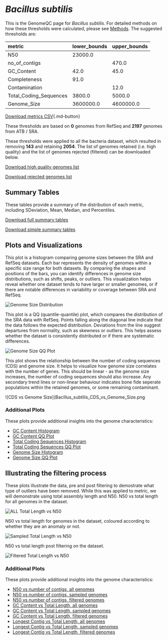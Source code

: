 # *Bacillus subtilis*

This is the GenomeQC page for *Bacillus subtilis*. For detailed methods on how these thresholds were calculated, please see [Methods](../../methods.md).
The suggested thresholds are: 

| metric                 | lower_bounds   | upper_bounds   |
|:-----------------------|:---------------|:---------------|
| N50                    | 23000.0        |                |
| no_of_contigs          |                | 470.0          |
| GC_Content             | 42.0           | 45.0           |
| Completeness           | 91.0           |                |
| Contamination          |                | 12.0           |
| Total_Coding_Sequences | 3800.0         | 5000.0         |
| Genome_Size            | 3600000.0      | 4600000.0      |

[Download metrics CSV](Bacillus_subtilis_metrics.csv){.md-button}


These thresholds are based on **0** genomes from RefSeq and **2197** genomes from ATB / SRA.

These thresholds were applied to all the bacteria dataset, which resulted in removing **143** and retaining **2054**.
The list of genomes retained (i.e. high quality) and the list of genomes rejected (filtered) can be downloaded below. 

[Download high quality genomes list](Bacillus_subtilis_high_quality_genomes.csv.xz)


[Download rejected genomes list](Bacillus_subtilis_filtered_out_genomes.csv.xz)



## Summary Tables
These tables provide a summary of the distribution of each metric, including SDeviation, Mean, Median, and Percentiles.

[Download full summary tables](summary.csv)

[Download simple summary tables](selected_summary.csv)

## Plots and Visualizations

This plot is a histogram comparing genome sizes between the SRA and RefSeq datasets. Each bar represents the density of genomes within a specific size range for both datasets. By comparing the shapes and positions of the bars, you can identify differences in genome size distributions, such as shifts, peaks, or outliers. This visualization helps reveal whether one dataset tends to have larger or smaller genomes, or if there are notable differences in variability or coverage between SRA and RefSeq.

![Genome Size Distribution](Genome_Size_refseq_histogram_kde.png)

This plot is a QQ (quantile-quantile) plot, which compares the distribution of the SRA data with RefSeq. Points falling along the diagonal line indicate that the data follows the expected distribution. Deviations from the line suggest departures from normality, such as skewness or outliers. This helps assess whether the dataset is consistently distributed or if there are systematic differences.

![Genome Size QQ Plot](Genome_Size_refseq_qqplot.png)

This plot shows the relationship between the number of coding sequences (CDS) and genome size. It helps to visualize how genome size correlates with the number of genes. This should be linear - as the genome size increases, the number of coding sequences should also increase. Any secondary trend lines or non-linear behaviour indicates bone fide seperate populations within the retained genomes, or some remaining contaminant. 

![CDS vs Genome Size](Bacillus_subtilis_CDS_vs_Genome_Size.png

### Additional Plots

These plots provide additional insights into the genome characteristics:

- [GC Content Histogram](GC_Content_refseq_histogram_kde.png)
- [GC Content QQ Plot](GC_Content_refseq_qqplot.png)
- [Total Coding Sequences Histogram](Total_Coding_Sequences_refseq_histogram_kde.png)
- [Total Coding Sequences QQ Plot](Total_Coding_Sequences_refseq_qqplot.png)
- [Genome Size Histogram](Genome_Size_refseq_histogram_kde.png)
- [Genome Size QQ Plot](Genome_Size_refseq_qqplot.png)
## Illustrating the filtering process
These plots illustrate the data, pre and post filtering to demostrate what type of outliers have been removed. While this was applied to metric, we will demonstrate using total assembly length and N50.
N50 vs total length for all genomes in the dataset.

![ALL Total Length vs N50](Bacillus_subtilis_all_total_length_N50.png)

N50 vs total length for genomes in the dataset, coloured according to whether they are an anomaly or not.

![Sampled Total Length vs N50](Bacillus_subtilis_sample_total_length_N50.png)

N50 vs total length post filtering on the dataset.

![Filtered Total Length vs N50](Bacillus_subtilis_filt_total_length_N50.png)

### Additional Plots

These plots provide additional insights into the genome characteristics:

- [N50 vs number of contigs, all genomes](Bacillus_subtilis_all_N50_number.png)
- [N50 vs number of contigs, sampled genomes](Bacillus_subtilis_sample_N50_number.png)
- [N50 vs number of contigs, filtered genomes](Bacillus_subtilis_filt_N50_number.png)
- [GC Content vs Total Length, all genomes](Bacillus_subtilis_all_total_length_GC_Content.png)
- [GC Content vs Total Length, sampled genomes](Bacillus_subtilis_sample_total_length_GC_Content.png)
- [GC Content vs Total Length, filtered genomes](Bacillus_subtilis_filt_total_length_GC_Content.png)
- [Longest Contig vs Total Length, all genomes](Bacillus_subtilis_all_total_length_longest.png)
- [Longest Contig vs Total Length, sampled genomes](Bacillus_subtilis_sample_total_length_longest.png)
- [Longest Contig vs Total Length, filtered genomes](Bacillus_subtilis_filt_total_length_longest.png)

